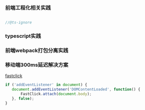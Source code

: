 ### 前端工程化相关实践

```js

//@ts-ignore
```


### typescript实践


### 前端webpack打包分离实践

### 移动端300ms延迟解决方案

 [fastclick](https://www.jianshu.com/p/150c305f6930)
 
 ```js
 if ('addEventListener' in document) {
    document.addEventListener('DOMContentLoaded', function() {
        FastClick.attach(document.body);
    }, false);
}
 ```
 
